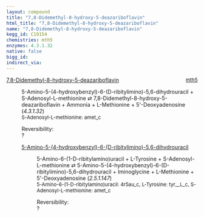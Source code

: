 ```yaml
---
layout: compound
title: "7,8-Didemethyl-8-hydroxy-5-deazariboflavin"
html_title: "7,8-Didemethyl-8-hydroxy-5-deazariboflavin"
name: "7,8-Didemethyl-8-hydroxy-5-deazariboflavin"
kegg_id: C19154
chemistries: mth5
enzymes: 4.3.1.32
native: false
bigg_id:
indirect_via:
---
```

<dl><dt class="rs-product"><a class="link-dark" data-bs-html="true" data-bs-title="KEGG: C19154" data-bs-toggle="tooltip" href="{{ site.url }}{{ site.baseurl }}/compounds/C19154">7,8-Didemethyl-8-hydroxy-5-deazariboflavin</a><span style="float: right; max-width: 40%"><a class="link-dark opacity-50" href="{{ site.url }}{{ site.baseurl }}/chemistries/mth5" style="font-size: small; word-wrap: anywhere;">mth5</a></span></dt><dd><p>5-Amino-5-(4-hydroxybenzyl)-6-(D-ribitylimino)-5,6-dihydrouracil + S-Adenosyl-L-methionine ⇄ 7,8-Didemethyl-8-hydroxy-5-deazariboflavin + Ammonia + L-Methionine + 5'-Deoxyadenosine (<i>4.3.1.32</i>)<br/><span style="font-size: small;"><span data-bs-html="true" data-bs-title="KEGG: C00019" data-bs-toggle="tooltip">S-Adenosyl-L-methionine</span>: amet_c</span><br/><div class="reversibility_info">Reversibility: <div class="progress"><div aria-valuemax="100" aria-valuemin="0" aria-valuenow="0" class="progress-bar bg-light" role="progressbar" style="width: 100%"></div></div><span>?</span><div class="progress"><div aria-valuemax="10" aria-valuemin="0" aria-valuenow="0" class="progress-bar bg-light" role="progressbar" style="width: 100%"></div></div></div></p><dl><dt><a class="link-dark" data-bs-html="true" data-bs-title="KEGG: C21971" data-bs-toggle="tooltip" href="{{ site.url }}{{ site.baseurl }}/compounds/C21971">5-Amino-5-(4-hydroxybenzyl)-6-(D-ribitylimino)-5,6-dihydrouracil</a><span style="float: right; max-width: 40%"><a class="link-dark opacity-50" href="{{ site.url }}{{ site.baseurl }}/chemistries/None" style="font-size: small; word-wrap: anywhere;"></a></span></dt><dd><p>5-Amino-6-(1-D-ribitylamino)uracil + L-Tyrosine + S-Adenosyl-L-methionine ⇄ 5-Amino-5-(4-hydroxybenzyl)-6-(D-ribitylimino)-5,6-dihydrouracil + Iminoglycine + L-Methionine + 5'-Deoxyadenosine (<i>2.5.1.147</i>)<br/><span style="font-size: small;"><span data-bs-html="true" data-bs-title="KEGG: C04732" data-bs-toggle="tooltip">5-Amino-6-(1-D-ribitylamino)uracil</span>: 4r5au_c, <span data-bs-html="true" data-bs-title="KEGG: C00082" data-bs-toggle="tooltip">L-Tyrosine</span>: tyr__L_c, <span data-bs-html="true" data-bs-title="KEGG: C00019" data-bs-toggle="tooltip">S-Adenosyl-L-methionine</span>: amet_c</span><br/><div class="reversibility_info">Reversibility: <div class="progress"><div aria-valuemax="100" aria-valuemin="0" aria-valuenow="0" class="progress-bar bg-light" role="progressbar" style="width: 100%"></div></div><span>?</span><div class="progress"><div aria-valuemax="10" aria-valuemin="0" aria-valuenow="0" class="progress-bar bg-light" role="progressbar" style="width: 100%"></div></div></div></p><dl></dl></dd></dl></dd></dl>